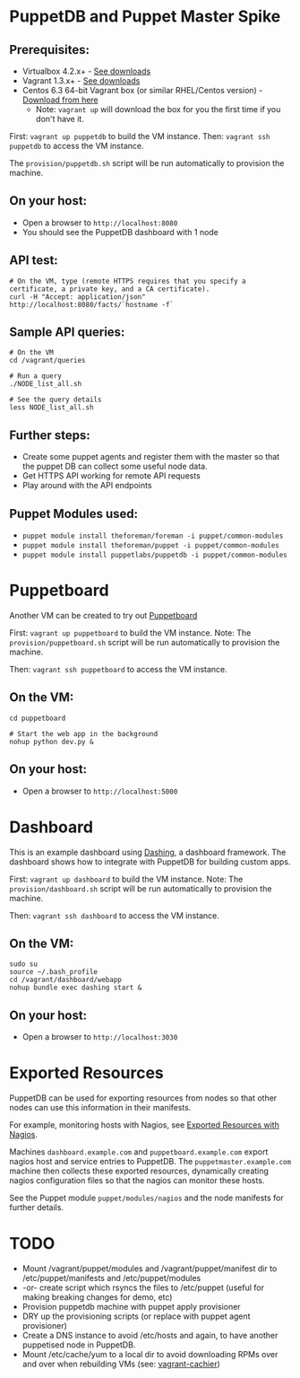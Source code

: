 PuppetDB and Puppet Master Spike
================================

Prerequisites:
--------------

* Virtualbox 4.2.x+ - [See downloads](https://www.virtualbox.org/wiki/Downloads)
* Vagrant 1.3.x+ - [See downloads](http://downloads.vagrantup.com/)
* Centos 6.3 64-bit Vagrant box (or similar RHEL/Centos version) - [Download from here](https://dl.dropbox.com/u/7225008/Vagrant/CentOS-6.3-x86_64-minimal.box)
    * Note: `vagrant up` will download the box for you the first time if you don't have it.

First: `vagrant up puppetdb` to build the VM instance.
Then: `vagrant ssh puppetdb` to access the VM instance.

The `provision/puppetdb.sh` script will be run automatically to provision the machine.

On your host:
-------------

* Open a browser to `http://localhost:8080`
* You should see the PuppetDB dashboard with 1 node

API test:
---------

    # On the VM, type (remote HTTPS requires that you specify a certificate, a private key, and a CA certificate).
    curl -H "Accept: application/json" http://localhost:8080/facts/`hostname -f`

Sample API queries:
-------------------

    # On the VM
    cd /vagrant/queries
    
    # Run a query
    ./NODE_list_all.sh
    
    # See the query details
    less NODE_list_all.sh

Further steps:
--------------

* Create some puppet agents and register them with the master so that the puppet DB can collect some useful node data.
* Get HTTPS API working for remote API requests
* Play around with the API endpoints

Puppet Modules used:
--------------------

* `puppet module install theforeman/foreman -i puppet/common-modules`
* `puppet module install theforeman/puppet -i puppet/common-modules`
* `puppet module install puppetlabs/puppetdb -i puppet/common-modules`


Puppetboard
===========

Another VM can be created to try out [Puppetboard](https://github.com/nedap/puppetboard)

First: `vagrant up puppetboard` to build the VM instance.
Note: The `provision/puppetboard.sh` script will be run automatically to provision the machine.

Then: `vagrant ssh puppetboard` to access the VM instance.

On the VM:
----------

    cd puppetboard

    # Start the web app in the background
    nohup python dev.py &

On your host:
-------------

* Open a browser to `http://localhost:5000`


Dashboard
==========

This is an example dashboard using [Dashing](http://shopify.github.io/dashing/), a dashboard framework.
The dashboard shows how to integrate with PuppetDB for building custom apps.

First: `vagrant up dashboard` to build the VM instance.
Note: The `provision/dashboard.sh` script will be run automatically to provision the machine.

Then: `vagrant ssh dashboard` to access the VM instance.

On the VM:
----------

    sudo su
    source ~/.bash_profile
    cd /vagrant/dashboard/webapp
    nohup bundle exec dashing start &

On your host:
-------------

* Open a browser to `http://localhost:3030`


Exported Resources
==================

PuppetDB can be used for exporting resources from nodes so that other nodes can use this information in their manifests.

For example, monitoring hosts with Nagios, see [Exported Resources with Nagios](http://docs.puppetlabs.com/guides/exported_resources.html).

Machines `dashboard.example.com` and `puppetboard.example.com` export nagios host and service entries to PuppetDB.
The `puppetmaster.example.com` machine then collects these exported resources, dynamically creating nagios configuration files so
that the nagios can monitor these hosts.

See the Puppet module `puppet/modules/nagios` and the node manifests for further details.

TODO
====
* Mount /vagrant/puppet/modules and /vagrant/puppet/manifest dir to /etc/puppet/manifests and /etc/puppet/modules
* -or- create script which rsyncs the files to /etc/puppet (useful for making breaking changes for demo, etc)
* Provision puppetdb machine with puppet apply provisioner
* DRY up the provisioning scripts (or replace with puppet agent provisioner)
* Create a DNS instance to avoid /etc/hosts and again, to have another puppetised node in PuppetDB.
* Mount /etc/cache/yum to a local dir to avoid downloading RPMs over and over when rebuilding VMs (see: [vagrant-cachier](https://github.com/fgrehm/vagrant-cachier))
